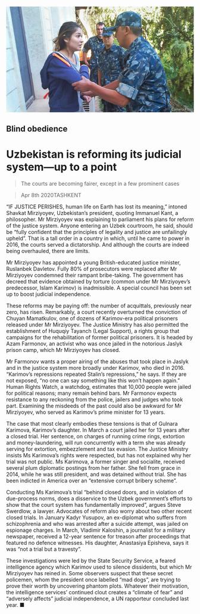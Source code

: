 ![](./images/20200411_ASP003_0.jpg)

## Blind obedience

# Uzbekistan is reforming its judicial system—up to a point

> The courts are becoming fairer, except in a few prominent cases

> Apr 8th 2020TASHKENT

“IF JUSTICE PERISHES, human life on Earth has lost its meaning,” intoned Shavkat Mirziyoyev, Uzbekistan’s president, quoting Immanuel Kant, a philosopher. Mr Mirziyoyev was explaining to parliament his plans for reform of the justice system. Anyone entering an Uzbek courtroom, he said, should be “fully confident that the principles of legality and justice are unfailingly upheld”. That is a tall order in a country in which, until he came to power in 2016, the courts served a dictatorship. And although the courts are indeed being overhauled, there are limits.

Mr Mirziyoyev has appointed a young British-educated justice minister, Ruslanbek Davletov. Fully 80% of prosecutors were replaced after Mr Mirziyoyev condemned their rampant bribe-taking. The government has decreed that evidence obtained by torture (common under Mr Mirziyoyev’s predecessor, Islam Karimov) is inadmissible. A special council has been set up to boost judicial independence.

These reforms may be paying off: the number of acquittals, previously near zero, has risen. Remarkably, a court recently overturned the conviction of Chuyan Mamatkulov, one of dozens of Karimov-era political prisoners released under Mr Mirziyoyev. The Justice Ministry has also permitted the establishment of Huquqiy Tayanch (Legal Support), a rights group that campaigns for the rehabilitation of former political prisoners. It is headed by Azam Farmonov, an activist who was once jailed in the notorious Jaslyk prison camp, which Mr Mirziyoyev has closed.

Mr Farmonov wants a proper airing of the abuses that took place in Jaslyk and in the justice system more broadly under Karimov, who died in 2016. “Karimov’s repressions repeated Stalin’s repressions,” he says. If they are not exposed, “no one can say something like this won’t happen again.” Human Rights Watch, a watchdog, estimates that 10,000 people were jailed for political reasons; many remain behind bars. Mr Farmonov expects resistance to any reckoning from the police, jailers and judges who took part. Examining the misdeeds of the past could also be awkward for Mr Mirziyoyev, who served as Karimov’s prime minister for 13 years.

The case that most clearly embodies these tensions is that of Gulnara Karimova, Karimov’s daughter. In March a court jailed her for 13 years after a closed trial. Her sentence, on charges of running crime rings, extortion and money-laundering, will run concurrently with a term she was already serving for extortion, embezzlement and tax evasion. The Justice Ministry insists Ms Karimova’s rights were respected, but has not explained why her trial was not public. Ms Karimova, a former singer and socialite, received several plum diplomatic postings from her father. She fell from grace in 2014, while he was still president, and was detained without trial. She has been indicted in America over an “extensive corrupt bribery scheme”.

Conducting Ms Karimova’s trial “behind closed doors, and in violation of due-process norms, does a disservice to the Uzbek government’s efforts to show that the court system has fundamentally improved”, argues Steve Swerdlow, a lawyer. Advocates of reform also worry about two other recent closed trials. In January Kadyr Yusupov, an ex-diplomat who suffers from schizophrenia and who was arrested after a suicide attempt, was jailed on espionage charges. In March, Vladimir Kaloshin, a journalist for a military newspaper, received a 12-year sentence for treason after proceedings that featured no defence witnesses. His daughter, Anastasiya Episheva, says it was “not a trial but a travesty”.

These investigations were led by the State Security Service, a feared intelligence agency which Karimov used to silence dissidents, but which Mr Mirziyoyev has reined in. Some observers suspect that these secret policemen, whom the president once labelled “mad dogs”, are trying to prove their worth by uncovering phantom plots. Whatever their motivation, the intelligence services’ continued clout creates a “climate of fear” and “adversely affects” judicial independence, a UN rapporteur concluded last year. ■